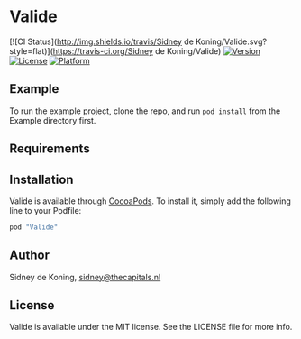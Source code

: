 # Valide

[![CI Status](http://img.shields.io/travis/Sidney de Koning/Valide.svg?style=flat)](https://travis-ci.org/Sidney de Koning/Valide)
[![Version](https://img.shields.io/cocoapods/v/Valide.svg?style=flat)](http://cocoapods.org/pods/Valide)
[![License](https://img.shields.io/cocoapods/l/Valide.svg?style=flat)](http://cocoapods.org/pods/Valide)
[![Platform](https://img.shields.io/cocoapods/p/Valide.svg?style=flat)](http://cocoapods.org/pods/Valide)

## Example

To run the example project, clone the repo, and run `pod install` from the Example directory first.

## Requirements

## Installation

Valide is available through [CocoaPods](http://cocoapods.org). To install
it, simply add the following line to your Podfile:

```ruby
pod "Valide"
```

## Author

Sidney de Koning, sidney@thecapitals.nl

## License

Valide is available under the MIT license. See the LICENSE file for more info.
